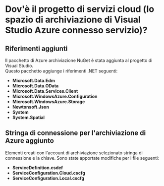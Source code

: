 <properties
    pageTitle="Dov'è il progetto di servizio cloud? | Microsoft Azure | Visual Studio connettersi servizi"
    description="Descrivere cosa accade in un progetto di servizi cloud dopo la connessione a un account di archiviazione Azure tramite Visual Studio connessi servizi"
    services="storage"
    documentationCenter=""
    authors="TomArcher"
    manager="douge"
    editor=""/>

<tags
    ms.service="storage"
    ms.workload="web"
    ms.tgt_pltfrm="vs-what-happened"
    ms.devlang="na"
    ms.topic="article"
    ms.date="08/15/2016"
    ms.author="tarcher"/>

# <a name="what-happened-to-my-cloud-services-project-visual-studio-azure-storage-connected-service"></a>Dov'è il progetto di servizi cloud (lo spazio di archiviazione di Visual Studio Azure connesso servizio)?

## <a name="references-added"></a>Riferimenti aggiunti

Il pacchetto di Azure archiviazione NuGet è stata aggiunta al progetto di Visual Studio.  
Questo pacchetto aggiunge i riferimenti .NET seguenti:

- **Microsoft.Data.Edm**
- **Microsoft.Data.OData**
- **Microsoft.Data.Services.Client**
- **Microsoft.WindowsAzure.Configuration**
- **Microsoft.WindowsAzure.Storage**
- **Newtonsoft.Json**
- **System**
- **System.Spatial**

## <a name="connection-string-for-azure-storage-added"></a>Stringa di connessione per l'archiviazione di Azure aggiunto
Elementi creati con l'account di archiviazione selezionato stringa di connessione e la chiave. Sono state apportate modifiche per i file seguenti:

- **ServiceDefinition.csdef**
- **ServiceConfiguration.Cloud.cscfg**
- **ServiceConfiguration.Local.cscfg**
